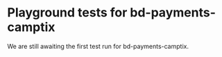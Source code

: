 # Playground tests for bd-payments-camptix
We are still awaiting the first test run for bd-payments-camptix.
